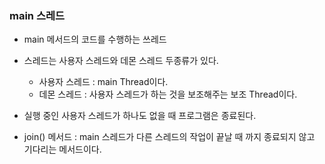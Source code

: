 
### main 스레드

- main 메서드의 코드를 수행하는 쓰레드
- 스레드는 사용자 스레드와 데몬 스레드 두종류가 있다.
	- 사용자 스레드 : main Thread이다.
	- 데몬 스레드 : 사용자 스레드가 하는 것을 보조해주는 보조 Thread이다.
- 실행 중인 사용자 스레드가 하나도 없을 때 프로그램은 종료된다.

- join() 메서드 : main 스레드가 다른 스레드의 작업이 끝날 때 까지 종료되지 않고 기다리는 메서드이다.

